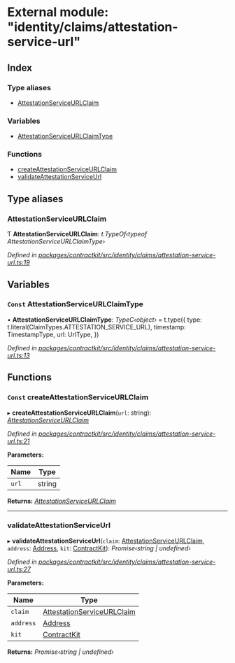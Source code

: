 # External module: "identity/claims/attestation-service-url"

## Index

### Type aliases

* [AttestationServiceURLClaim](_identity_claims_attestation_service_url_.md#attestationserviceurlclaim)

### Variables

* [AttestationServiceURLClaimType](_identity_claims_attestation_service_url_.md#const-attestationserviceurlclaimtype)

### Functions

* [createAttestationServiceURLClaim](_identity_claims_attestation_service_url_.md#const-createattestationserviceurlclaim)
* [validateAttestationServiceUrl](_identity_claims_attestation_service_url_.md#validateattestationserviceurl)

## Type aliases

###  AttestationServiceURLClaim

Ƭ **AttestationServiceURLClaim**: *t.TypeOf‹typeof AttestationServiceURLClaimType›*

*Defined in [packages/contractkit/src/identity/claims/attestation-service-url.ts:19](https://github.com/celo-org/celo-monorepo/blob/master/packages/contractkit/src/identity/claims/attestation-service-url.ts#L19)*

## Variables

### `Const` AttestationServiceURLClaimType

• **AttestationServiceURLClaimType**: *TypeC‹object›* = t.type({
  type: t.literal(ClaimTypes.ATTESTATION_SERVICE_URL),
  timestamp: TimestampType,
  url: UrlType,
})

*Defined in [packages/contractkit/src/identity/claims/attestation-service-url.ts:13](https://github.com/celo-org/celo-monorepo/blob/master/packages/contractkit/src/identity/claims/attestation-service-url.ts#L13)*

## Functions

### `Const` createAttestationServiceURLClaim

▸ **createAttestationServiceURLClaim**(`url`: string): *[AttestationServiceURLClaim](_identity_claims_attestation_service_url_.md#attestationserviceurlclaim)*

*Defined in [packages/contractkit/src/identity/claims/attestation-service-url.ts:21](https://github.com/celo-org/celo-monorepo/blob/master/packages/contractkit/src/identity/claims/attestation-service-url.ts#L21)*

**Parameters:**

Name | Type |
------ | ------ |
`url` | string |

**Returns:** *[AttestationServiceURLClaim](_identity_claims_attestation_service_url_.md#attestationserviceurlclaim)*

___

###  validateAttestationServiceUrl

▸ **validateAttestationServiceUrl**(`claim`: [AttestationServiceURLClaim](_identity_claims_attestation_service_url_.md#attestationserviceurlclaim), `address`: [Address](_base_.md#address), `kit`: [ContractKit](../classes/_kit_.contractkit.md)): *Promise‹string | undefined›*

*Defined in [packages/contractkit/src/identity/claims/attestation-service-url.ts:27](https://github.com/celo-org/celo-monorepo/blob/master/packages/contractkit/src/identity/claims/attestation-service-url.ts#L27)*

**Parameters:**

Name | Type |
------ | ------ |
`claim` | [AttestationServiceURLClaim](_identity_claims_attestation_service_url_.md#attestationserviceurlclaim) |
`address` | [Address](_base_.md#address) |
`kit` | [ContractKit](../classes/_kit_.contractkit.md) |

**Returns:** *Promise‹string | undefined›*
